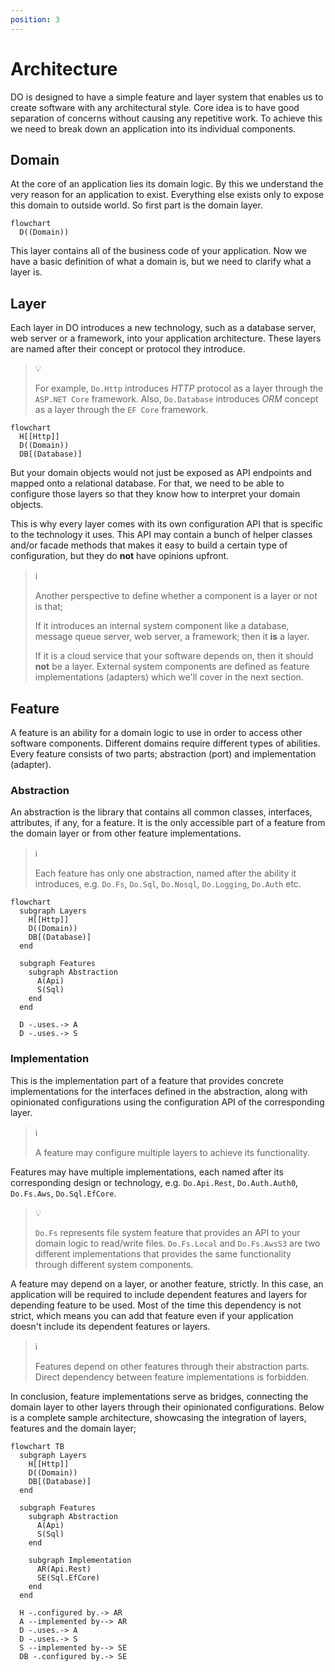```yaml
---
position: 3
---
```


# Architecture

DO is designed to have a simple feature and layer system that enables us to
create software with any architectural style. Core idea is to have good
separation of concerns without causing any repetitive work. To achieve this we
need to break down an application into its individual components.

## Domain

At the core of an application lies its domain logic. By this we understand the
very reason for an application to exist. Everything else exists only to expose
this domain to outside world. So first part is the domain layer.

```mermaid
flowchart
  D((Domain))
```

This layer contains all of the business code of your application. Now we have a
basic definition of what a domain is, but we need to clarify what a layer is.

## Layer

Each layer in DO introduces a new technology, such as a database server, web
server or a framework, into your application architecture. These layers are
named after their concept or protocol they introduce.

> :bulb:
>
> For example, `Do.Http` introduces _HTTP_ protocol as a layer through the
> `ASP.NET Core` framework. Also, `Do.Database` introduces _ORM_ concept as a
> layer through the `EF Core` framework.

```mermaid
flowchart
  H[[Http]]
  D((Domain))
  DB[(Database)]
```

But your domain objects would not just be exposed as API endpoints and mapped
onto a relational database. For that, we need to be able to configure those
layers so that they know how to interpret your domain objects.

This is why every layer comes with its own configuration API that is specific
to the technology it uses. This API may contain a bunch of helper classes
and/or facade methods that makes it easy to build a certain type of
configuration, but they do __not__ have opinions upfront.

> :information_source:
>
> Another perspective to define whether a component is a layer or not is that;
>
> If it introduces an internal system component like a database, message queue
> server, web server, a framework; then it __is__ a layer.
>
> If it is a cloud service that your software depends on, then it should
> __not__ be a layer. External system components are defined as feature
> implementations (adapters) which we'll cover in the next section.

## Feature

A feature is an ability for a domain logic to use in order to access other
software components. Different domains require different types of abilities.
Every feature consists of two parts; abstraction (port) and implementation
(adapter).

### Abstraction

An abstraction is the library that contains all common classes, interfaces,
attributes, if any, for a feature. It is the only accessible part of a feature
from the domain layer or from other feature implementations.

> :information_source:
>
> Each feature has only one abstraction, named after the ability it introduces,
> e.g. `Do.Fs`, `Do.Sql`, `Do.Nosql`, `Do.Logging`, `Do.Auth` etc.

```mermaid
flowchart
  subgraph Layers
    H[[Http]]
    D((Domain))
    DB[(Database)]
  end

  subgraph Features
    subgraph Abstraction
      A(Api)
      S(Sql)
    end
  end

  D -.uses.-> A
  D -.uses.-> S
```

### Implementation

This is the implementation part of a feature that provides concrete
implementations for the interfaces defined in the abstraction, along with
opinionated configurations using the configuration API of the corresponding
layer.

> :information_source:
>
> A feature may configure multiple layers to achieve its functionality.

Features may have multiple implementations, each named after its corresponding
design or technology, e.g. `Do.Api.Rest`, `Do.Auth.Auth0`, `Do.Fs.Aws`,
`Do.Sql.EfCore`.

> :bulb:
>
> `Do.Fs` represents file system feature that provides an API to your domain
> logic to read/write files. `Do.Fs.Local` and `Do.Fs.AwsS3` are two different
> implementations that provides the same functionality through different system
> components.

A feature may depend on a layer, or another feature, strictly. In this case, an
application will be required to include dependent features and layers for
depending feature to be used. Most of the time this dependency is not strict,
which means you can add that feature even if your application doesn't include
its dependent features or layers.

> :information_source:
>
> Features depend on other features through their abstraction parts. Direct
> dependency between feature implementations is forbidden.

In conclusion, feature implementations serve as bridges, connecting the domain
layer to other layers through their opinionated configurations. Below is a
complete sample architecture, showcasing the integration of layers, features
and the domain layer;

```mermaid
flowchart TB
  subgraph Layers
    H[[Http]]
    D((Domain))
    DB[(Database)]
  end

  subgraph Features
    subgraph Abstraction
      A(Api)
      S(Sql)
    end

    subgraph Implementation
      AR(Api.Rest)
      SE(Sql.EfCore)
    end
  end

  H -.configured by.-> AR
  A --implemented by--> AR
  D -.uses.-> A
  D -.uses.-> S
  S --implemented by--> SE
  DB -.configured by.-> SE
```
